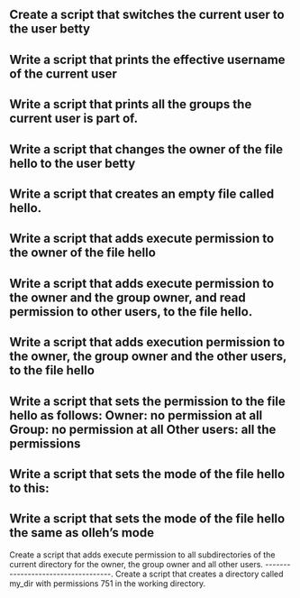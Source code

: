 
Create a script that switches the current user to the user betty
-----------------------------------------------
Write a script that prints the effective username of the current user
-------------------------------------------------------------------
Write a script that prints all the groups the current user is part of.
---------------------------------
Write a script that changes the owner of the file hello to the user betty
------------------------------------------------
Write a script that creates an empty file called hello.
------------------------------------------------
Write a script that adds execute permission to the owner of the file hello
-------------------------------------
Write a script that adds execute permission to the owner and the group owner, and read permission to other users, to the file hello.
--------------------------------
Write a script that adds execution permission to the owner, the group owner and the other users, to the file hello
-------------------------------
Write a script that sets the permission to the file hello as follows:
Owner: no permission at all
Group: no permission at all
Other users: all the permissions
--------------------------------
Write a script that sets the mode of the file hello to this:
----------------------------------------
Write a script that sets the mode of the file hello the same as olleh’s mode
------------------------------------------------
Create a script that adds execute permission to all subdirectories of the current directory for the owner, the group owner and all other users.
-----------------------------------.
Create a script that creates a directory called my_dir with permissions 751 in the working directory.
